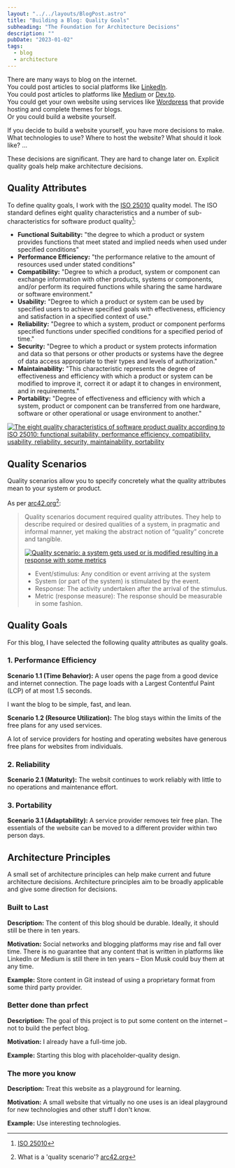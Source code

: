 ```yaml
---
layout: "../../layouts/BlogPost.astro"
title: "Building a Blog: Quality Goals"
subheading: "The Foundation for Architecture Decisions"
description: ""
pubDate: "2023-01-02"
tags:
  - blog
  - architecture
---
```


There are many ways to blog on the internet.  
You could post articles to social platforms like [LinkedIn](https://www.linkedin.com).  
You could post articles to platforms like [Medium](https://medium.com) or [Dev.to](https://dev.to).  
You could get your own website using services like [Wordpress](https://wordpress.org) that provide hosting and complete themes for blogs.  
Or you could build a website yourself.

If you decide to build a website yourself, you have more decisions to make.
What technologies to use? Where to host the website? What should it look like? ...

These decisions are significant. They are hard to change later on.
Explicit quality goals help make architecture decisions.

## Quality Attributes

To define quality goals, I work with the [ISO 25010](https://iso25000.com/index.php/en/iso-25000-standards/iso-25010) quality model.
The ISO standard defines eight quality characteristics and a number of sub-characteristics for software product quality[^1]:

- **Functional Suitability:** "the degree to which a product or system provides functions that meet stated and implied needs when used under specified conditions"
- **Performance Efficiency:** "the performance relative to the amount of resources used under stated conditions"
- **Compatibility:** "Degree to which a product, system or component can exchange information with other products, systems or components, and/or perform its required functions while sharing the same hardware or software environment."
- **Usability:** "Degree to which a product or system can be used by specified users to achieve specified goals with effectiveness, efficiency and satisfaction in a specified context of use."
- **Reliability:** "Degree to which a system, product or component performs specified functions under specified conditions for a specified period of time."
- **Security:** "Degree to which a product or system protects information and data so that persons or other products or systems have the degree of data access appropriate to their types and levels of authorization."
- **Maintainability:** "This characteristic represents the degree of effectiveness and efficiency with which a product or system can be modified to improve it, correct it or adapt it to changes in environment, and in requirements."
- **Portability:** "Degree of effectiveness and efficiency with which a system, product or component can be transferred from one hardware, software or other operational or usage environment to another."

[![The eight quality characteristics of software product quality according to ISO 25010: functional suitability, performance efficiency, compatibility, usability, reliability, security, maintainability, portability](/iso25010.png#centered)](https://iso25000.com/index.php/en/iso-25000-standards/iso-25010)

[^1]: [ISO 25010](https://iso25000.com/index.php/en/iso-25000-standards/iso-25010)

## Quality Scenarios

Quality scenarios allow you to specify concretely what the quality attributes mean to your system or product.

As per [arc42.org](https://faq.arc42.org/questions/C-10-2/)[^2]:
> Quality scenarios document required quality attributes.
> They help to describe required or desired qualities of a system,
> in pragmatic and informal manner, 
> yet making the abstract notion of “quality” concrete and tangible.
>
> [![Quality scenario: a system gets used or is modified resulting in a response with some metrics](/quality-scenario.png)](https://faq.arc42.org/questions/C-10-2/)
>
> - Event/stimulus: Any condition or event arriving at the system
> - System (or part of the system) is stimulated by the event.
> - Response: The activity undertaken after the arrival of the stimulus.
> - Metric (response measure): The response should be measurable in some fashion.

[^2]: What is a 'quality scenario'? [arc42.org](https://faq.arc42.org/questions/C-10-2/)

## Quality Goals

For this blog, I have selected the following quality attributes as quality goals.

### 1. Performance Efficiency

**Scenario 1.1 (Time Behavior):**
A user opens the page from a good device and internet connection. The page loads with a Largest Contentful Paint (LCP) of at most 1.5 seconds.

I want the blog to be simple, fast, and lean.

**Scenario 1.2 (Resource Utilization):**
The blog stays within the limits of the free plans for any used services.

A lot of service providers for hosting and operating websites have generous free plans for websites from individuals.

### 2. Reliability

**Scenario 2.1 (Maturity):**
The websit continues to work reliably with little to no operations and maintenance effort.

### 3. Portability

**Scenario 3.1 (Adaptability):**
A service provider removes teir free plan. The essentials of the website can be moved to a different provider within two person days.

## Architecture Principles

A small set of architecture principles can help make current and future architecture decisions. Architecture principles aim to be broadly applicable and give some direction for decisions.

### Built to Last

**Description:**
The content of this blog should be durable. Ideally, it should still be there in ten years.

**Motivation:**
Social networks and blogging platforms may rise and fall over time. There is no guarantee that any content that is written in platforms like LinkedIn or Medium is still there in ten years – Elon Musk could buy them at any time.

**Example:**
Store content in Git instead of using a proprietary format from some third party provider.

### Better done than prfect

**Description:**
The goal of this project is to put some content on the internet – not to build the perfect blog.

**Motivation:**
I already have a full-time job.

**Example:**
Starting this blog with placeholder-quality design.

### The more you know

**Description:**
Treat this website as a playground for learning.

**Motivation:**
A small website that virtually no one uses is an ideal playground for new technologies and other stuff I don't know.

**Example:**
Use interesting technologies.
